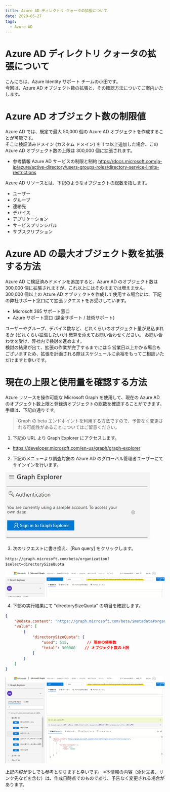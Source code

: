 ```yaml
---
title: Azure AD ディレクトリ クォータの拡張について
date: 2020-05-27
tags:
  - Azure AD
---
```


# Azure AD ディレクトリ クォータの拡張について

こんにちは、Azure Identity サポート チームの小田です。  
今回は、Azure AD オブジェクト数の拡張と、その確認方法についてご案内いたします。

# Azure AD オブジェクト数の制限値

Azure AD では、既定で最大 50,000 個の Azure AD オブジェクトを作成することが可能です。  
そこに検証済みドメイン (カスタム ドメイン) を 1 つ以上追加した場合、この Azure AD オブジェクト数の上限は 300,000 個に拡張されます。

- 参考情報
Azure AD サービスの制限と制約
<https://docs.microsoft.com/ja-jp/azure/active-directory/users-groups-roles/directory-service-limits-restrictions>

Azure AD リソースとは、下記のようなオブジェクトの総数を指します。

- ユーザー
- グループ
- 連絡先
- デバイス
- アプリケーション
- サービスプリンシパル
- サブスクリプション

# Azure AD の最大オブジェクト数を拡張する方法

Azure AD に検証済みドメインを追加すると、Azure AD のオブジェクト数は 300,000 個に拡張されますが、これ以上にはそのままでは増えません。  
300,000 個以上の Azure AD オブジェクトを作成して使用する場合には、下記の弊社サポート窓口にて拡張リクエストをお受けしています。

- Microsoft 365 サポート窓口
- Azure サポート窓口 (課金サポート / 技術サポート)

ユーザーやグループ、デバイス数など、どれくらいのオブジェクト量が見込まれるか (どれくらい拡張したいか) 概算を添えてお問い合わせください。
お問い合わせを受け、弊社内で検討を進めます。  
検討の結果が出て、拡張の作業が完了するまでには 5 営業日以上かかる場合もございますため、拡張を計画される際はスケジュールに余裕をもってご相談いただけますと幸いです。

# 現在の上限と使用量を確認する方法

Azure リソースを操作可能な Microsoft Graph を使用して、現在の Azure AD のオブジェクト数上限と登録済オブジェクトの総数を確認することができます。
手順は、下記の通りです。
> Graph の beta エンドポイントを利用する方法ですので、予告なく変更される可能性があることについてはご留意ください。


1. 下記の URL より Graph Explorer にアクセスします。

- <https://developer.microsoft.com/en-us/graph/graph-explorer>

2. 下記のメニューより調査対象の Azure AD のグローバル管理者ユーザーにてサインインを行います。 

![](./AzureAD-Quota-enhancements/1-SigninGraphExplorer.png)

3. 次のリクエストに書き換え、\[Run query\] をクリックします。  

`https://graph.microsoft.com/beta/organization?$select=directorySizeQuota` 

![](./AzureAD-Quota-enhancements/2-Sample2.png)

4. 下部の実行結果にて ”directorySizeQuota” の項目を確認します。

``` Json
{
    "@odata.context": "https://graph.microsoft.com/beta/$metadata#organization(directorySizeQuota)",
    "value": [
        {
            "directorySizeQuota": {
                "used": 515,        // 現在の使用数
                "total": 300000    // オブジェクト数の上限
            }
        }
    ]
}
```

![確認例](./AzureAD-Quota-enhancements/3-Response-Value-directorySizeQuota2.png)

上記内容が少しでも参考となりますと幸いです。
※本情報の内容（添付文書、リンク先などを含む）は、作成日時点でのものであり、予告なく変更される場合があります。